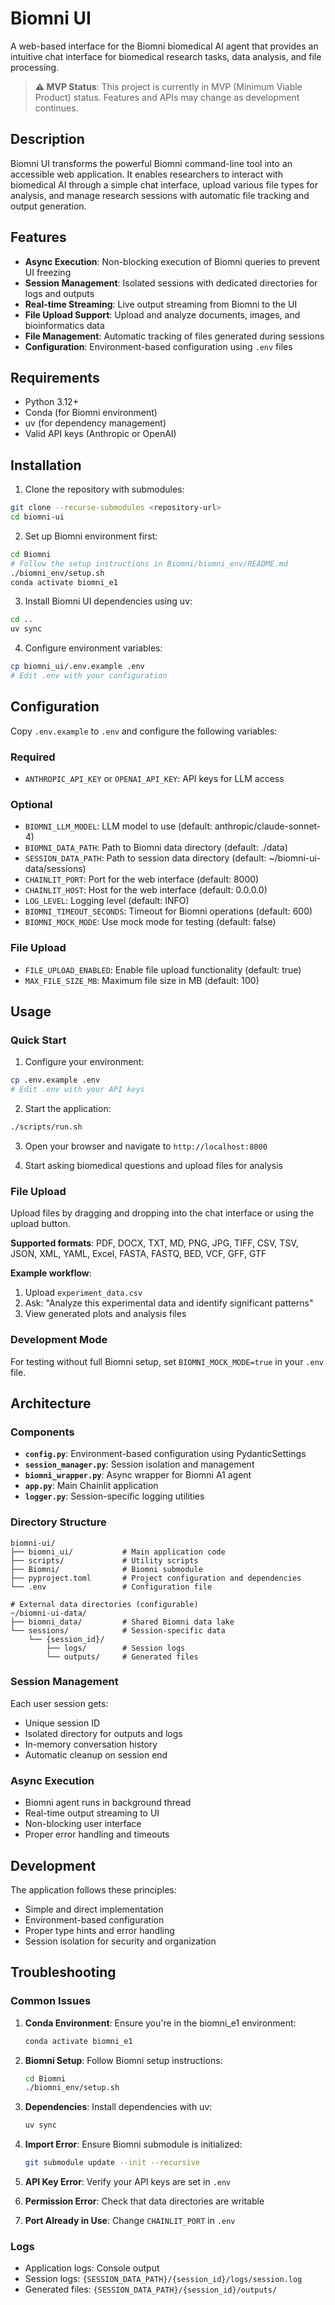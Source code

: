 # Biomni UI

A web-based interface for the Biomni biomedical AI agent that provides an intuitive chat interface for biomedical research tasks, data analysis, and file processing.

> **⚠️ MVP Status**: This project is currently in MVP (Minimum Viable Product) status. Features and APIs may change as development continues.

## Description

Biomni UI transforms the powerful Biomni command-line tool into an accessible web application. It enables researchers to interact with biomedical AI through a simple chat interface, upload various file types for analysis, and manage research sessions with automatic file tracking and output generation.

## Features

- **Async Execution**: Non-blocking execution of Biomni queries to prevent UI freezing
- **Session Management**: Isolated sessions with dedicated directories for logs and outputs
- **Real-time Streaming**: Live output streaming from Biomni to the UI
- **File Upload Support**: Upload and analyze documents, images, and bioinformatics data
- **File Management**: Automatic tracking of files generated during sessions
- **Configuration**: Environment-based configuration using `.env` files

## Requirements

- Python 3.12+
- Conda (for Biomni environment)
- uv (for dependency management)
- Valid API keys (Anthropic or OpenAI)

## Installation

1. Clone the repository with submodules:
```bash
git clone --recurse-submodules <repository-url>
cd biomni-ui
```

2. Set up Biomni environment first:
```bash
cd Biomni
# Follow the setup instructions in Biomni/biomni_env/README.md
./biomni_env/setup.sh
conda activate biomni_e1
```

3. Install Biomni UI dependencies using uv:
```bash
cd ..
uv sync
```

4. Configure environment variables:
```bash
cp biomni_ui/.env.example .env
# Edit .env with your configuration
```

## Configuration

Copy `.env.example` to `.env` and configure the following variables:

### Required
- `ANTHROPIC_API_KEY` or `OPENAI_API_KEY`: API keys for LLM access

### Optional
- `BIOMNI_LLM_MODEL`: LLM model to use (default: anthropic/claude-sonnet-4)
- `BIOMNI_DATA_PATH`: Path to Biomni data directory (default: ./data)
- `SESSION_DATA_PATH`: Path to session data directory (default: ~/biomni-ui-data/sessions)
- `CHAINLIT_PORT`: Port for the web interface (default: 8000)
- `CHAINLIT_HOST`: Host for the web interface (default: 0.0.0.0)
- `LOG_LEVEL`: Logging level (default: INFO)
- `BIOMNI_TIMEOUT_SECONDS`: Timeout for Biomni operations (default: 600)
- `BIOMNI_MOCK_MODE`: Use mock mode for testing (default: false)

### File Upload
- `FILE_UPLOAD_ENABLED`: Enable file upload functionality (default: true)
- `MAX_FILE_SIZE_MB`: Maximum file size in MB (default: 100)

## Usage

### Quick Start

1. Configure your environment:
```bash
cp .env.example .env
# Edit .env with your API keys
```

2. Start the application:
```bash
./scripts/run.sh
```

3. Open your browser and navigate to `http://localhost:8000`

4. Start asking biomedical questions and upload files for analysis

### File Upload

Upload files by dragging and dropping into the chat interface or using the upload button.

**Supported formats**: PDF, DOCX, TXT, MD, PNG, JPG, TIFF, CSV, TSV, JSON, XML, YAML, Excel, FASTA, FASTQ, BED, VCF, GFF, GTF

**Example workflow**:
1. Upload `experiment_data.csv`
2. Ask: "Analyze this experimental data and identify significant patterns"
3. View generated plots and analysis files

### Development Mode

For testing without full Biomni setup, set `BIOMNI_MOCK_MODE=true` in your `.env` file.

## Architecture

### Components

- **`config.py`**: Environment-based configuration using PydanticSettings
- **`session_manager.py`**: Session isolation and management
- **`biomni_wrapper.py`**: Async wrapper for Biomni A1 agent
- **`app.py`**: Main Chainlit application
- **`logger.py`**: Session-specific logging utilities

### Directory Structure

```
biomni-ui/
├── biomni_ui/           # Main application code
├── scripts/             # Utility scripts
├── Biomni/              # Biomni submodule
├── pyproject.toml       # Project configuration and dependencies
└── .env                 # Configuration file

# External data directories (configurable)
~/biomni-ui-data/
├── biomni_data/         # Shared Biomni data lake
└── sessions/            # Session-specific data
    └── {session_id}/
        ├── logs/        # Session logs
        └── outputs/     # Generated files
```

### Session Management

Each user session gets:
- Unique session ID
- Isolated directory for outputs and logs
- In-memory conversation history
- Automatic cleanup on session end

### Async Execution

- Biomni agent runs in background thread
- Real-time output streaming to UI
- Non-blocking user interface
- Proper error handling and timeouts

## Development

The application follows these principles:
- Simple and direct implementation
- Environment-based configuration
- Proper type hints and error handling
- Session isolation for security and organization

## Troubleshooting

### Common Issues

1. **Conda Environment**: Ensure you're in the biomni_e1 environment:
   ```bash
   conda activate biomni_e1
   ```

2. **Biomni Setup**: Follow Biomni setup instructions:
   ```bash
   cd Biomni
   ./biomni_env/setup.sh
   ```

3. **Dependencies**: Install dependencies with uv:
   ```bash
   uv sync
   ```

4. **Import Error**: Ensure Biomni submodule is initialized:
   ```bash
   git submodule update --init --recursive
   ```

5. **API Key Error**: Verify your API keys are set in `.env`

6. **Permission Error**: Check that data directories are writable

7. **Port Already in Use**: Change `CHAINLIT_PORT` in `.env`

### Logs

- Application logs: Console output
- Session logs: `{SESSION_DATA_PATH}/{session_id}/logs/session.log`
- Generated files: `{SESSION_DATA_PATH}/{session_id}/outputs/`
